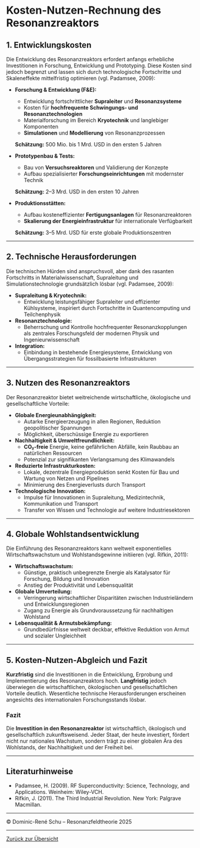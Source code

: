 # Kosten-Nutzen-Rechnung des Resonanzreaktors

## 1. Entwicklungskosten

Die Entwicklung des Resonanzreaktors erfordert anfangs erhebliche Investitionen in Forschung, Entwicklung und Prototyping. Diese Kosten sind jedoch begrenzt und lassen sich durch technologische Fortschritte und Skaleneffekte mittelfristig optimieren (vgl. Padamsee, 2009):

- **Forschung & Entwicklung (F&E):**
  - Entwicklung fortschrittlicher **Supraleiter** und **Resonanzsysteme**
  - Kosten für **hochfrequente Schwingungs- und Resonanztechnologien**
  - Materialforschung im Bereich **Kryotechnik** und langlebiger Komponenten
  - **Simulationen** und **Modellierung** von Resonanzprozessen

  **Schätzung:** 500 Mio. bis 1 Mrd. USD in den ersten 5 Jahren

- **Prototypenbau & Tests:**
  - Bau von **Versuchsreaktoren** und Validierung der Konzepte
  - Aufbau spezialisierter **Forschungseinrichtungen** mit modernster Technik

  **Schätzung:** 2–3 Mrd. USD in den ersten 10 Jahren

- **Produktionsstätten:**
  - Aufbau kosteneffizienter **Fertigungsanlagen** für Resonanzreaktoren
  - **Skalierung der Energieinfrastruktur** für internationale Verfügbarkeit

  **Schätzung:** 3–5 Mrd. USD für erste globale Produktionszentren

---

## 2. Technische Herausforderungen

Die technischen Hürden sind anspruchsvoll, aber dank des rasanten Fortschritts in Materialwissenschaft, Supraleitung und Simulationstechnologie grundsätzlich lösbar (vgl. Padamsee, 2009):

- **Supraleitung & Kryotechnik:**  
  - Entwicklung leistungsfähiger Supraleiter und effizienter Kühlsysteme, inspiriert durch Fortschritte in Quantencomputing und Teilchenphysik
- **Resonanztechnologie:**  
  - Beherrschung und Kontrolle hochfrequenter Resonanzkopplungen als zentrales Forschungsfeld der modernen Physik und Ingenieurwissenschaft
- **Integration:**  
  - Einbindung in bestehende Energiesysteme, Entwicklung von Übergangsstrategien für fossilbasierte Infrastrukturen

---

## 3. Nutzen des Resonanzreaktors

Der Resonanzreaktor bietet weitreichende wirtschaftliche, ökologische und gesellschaftliche Vorteile:

- **Globale Energieunabhängigkeit:**  
  - Autarke Energieerzeugung in allen Regionen, Reduktion geopolitischer Spannungen
  - Möglichkeit, überschüssige Energie zu exportieren
- **Nachhaltigkeit & Umweltfreundlichkeit:**  
  - **CO₂-freie** Energie, keine gefährlichen Abfälle, kein Raubbau an natürlichen Ressourcen
  - Potenzial zur signifikanten Verlangsamung des Klimawandels
- **Reduzierte Infrastrukturkosten:**  
  - Lokale, dezentrale Energieproduktion senkt Kosten für Bau und Wartung von Netzen und Pipelines
  - Minimierung des Energieverlusts durch Transport
- **Technologische Innovation:**  
  - Impulse für Innovationen in Supraleitung, Medizintechnik, Kommunikation und Transport
  - Transfer von Wissen und Technologie auf weitere Industriesektoren

---

## 4. Globale Wohlstandsentwicklung

Die Einführung des Resonanzreaktors kann weltweit exponentielles Wirtschaftswachstum und Wohlstandsgewinne initiieren (vgl. Rifkin, 2011):

- **Wirtschaftswachstum:**  
  - Günstige, praktisch unbegrenzte Energie als Katalysator für Forschung, Bildung und Innovation
  - Anstieg der Produktivität und Lebensqualität
- **Globale Umverteilung:**  
  - Verringerung wirtschaftlicher Disparitäten zwischen Industrieländern und Entwicklungsregionen
  - Zugang zu Energie als Grundvoraussetzung für nachhaltigen Wohlstand
- **Lebensqualität & Armutsbekämpfung:**  
  - Grundbedürfnisse weltweit deckbar, effektive Reduktion von Armut und sozialer Ungleichheit

---

## 5. Kosten-Nutzen-Abgleich und Fazit

**Kurzfristig** sind die Investitionen in die Entwicklung, Erprobung und Implementierung des Resonanzreaktors hoch. **Langfristig** jedoch überwiegen die wirtschaftlichen, ökologischen und gesellschaftlichen Vorteile deutlich. Wesentliche technische Herausforderungen erscheinen angesichts des internationalen Forschungsstands lösbar.

### Fazit

Die **Investition in den Resonanzreaktor** ist wirtschaftlich, ökologisch und gesellschaftlich zukunftsweisend. Jeder Staat, der heute investiert, fördert nicht nur nationales Wachstum, sondern trägt zu einer globalen Ära des Wohlstands, der Nachhaltigkeit und der Freiheit bei.

---

## Literaturhinweise

- Padamsee, H. (2009). RF Superconductivity: Science, Technology, and Applications. Weinheim: Wiley-VCH.
- Rifkin, J. (2011). The Third Industrial Revolution. New York: Palgrave Macmillan.

---

© Dominic-René Schu – Resonanzfeldtheorie 2025

---

[Zurück zur Übersicht](README.md)
